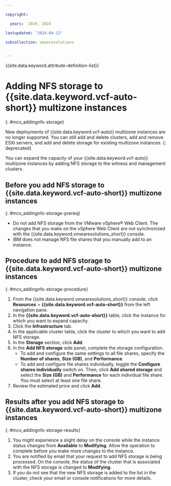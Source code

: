```yaml
---

copyright:

  years:  2019, 2024

lastupdated: "2024-04-12"

subcollection: vmwaresolutions


---
```


{{site.data.keyword.attribute-definition-list}}

# Adding NFS storage to {{site.data.keyword.vcf-auto-short}} multizone instances
{: #mcv_addingnfs-storage}

New deployments of {{site.data.keyword.vcf-auto}} multizone instances are no longer supported. You can still add and delete clusters, add and remove ESXi servers, and add and delete storage for existing multizone instances.
{: deprecated}

You can expand the capacity of your {{site.data.keyword.vcf-auto}} multizone instances by adding NFS storage to the witness and management clusters.

## Before you add NFS storage to {{site.data.keyword.vcf-auto-short}} multizone instances
{: #mcv_addingnfs-storage-prereq}

* Do not add NFS storage from the VMware vSphere® Web Client. The changes that you make on the vSphere Web Client are not synchronized with the {{site.data.keyword.vmwaresolutions_short}} console.
* IBM does not manage NFS file shares that you manually add to an instance.

## Procedure to add NFS storage to {{site.data.keyword.vcf-auto-short}} multizone instances
{: #mcv_addingnfs-storage-procedure}

1. From the {{site.data.keyword.vmwaresolutions_short}} console, click **Resources** > **{{site.data.keyword.vcf-auto-short}}** from the left navigation pane.
2. In the **{{site.data.keyword.vcf-auto-short}}** table, click the instance for which you want to expand capacity.
3. Click the **Infrastructure** tab.
4. In the applicable cluster table, click the cluster to which you want to add NFS storage.
5. In the **Storage** section, click **Add**.
6. In the **Add NFS storage** side panel, complete the storage configuration.
   * To add and configure the same settings to all file shares, specify the **Number of shares**, **Size (GB)**, and **Performance**.
   * To add and configure file shares individually, toggle the **Configure shares individually** switch on. Then, click **Add shared storage** and select the **Size (GB)** and **Performance** for each individual file share. You must select at least one file share.
7. Review the estimated price and click **Add**.

## Results after you add NFS storage to {{site.data.keyword.vcf-auto-short}} multizone instances
{: #mcv_addingnfs-storage-results}

1. You might experience a slight delay on the console while the instance status changes from **Available** to **Modifying**. Allow the operation to complete before you make more changes to the instance.
2. You are notified by email that your request to add NFS storage is being processed. On the console, the status of the cluster that is associated with the NFS storage is changed to **Modifying**.
3. If you do not see that the new NFS storage is added to the list in the cluster, check your email or console notifications for more details.
